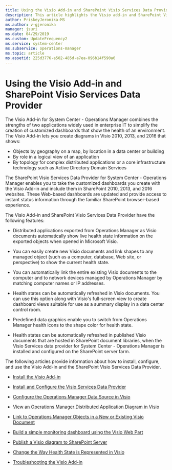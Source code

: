 ```yaml
---
title: Using the Visio Add-in and SharePoint Visio Services Data Provider
description: This article highlights the Visio add-in and SharePoint Visio services data provider.
author: PriskeyJeronika-MS
ms.author: v-gjeronika
manager: jsuri
ms.date: 04/29/2019
ms.custom: UpdateFrequency2
ms.service: system-center
ms.subservice: operations-manager
ms.topic: article
ms.assetid: 225d3776-a502-485d-a7ea-096b14f590a6
---
```


# Using the Visio Add-in and SharePoint Visio Services Data Provider


The Visio Add-in for System Center - Operations Manager combines the strengths of two applications widely used in enterprise IT to simplify the creation of customized dashboards that show the health of an environment. The Visio Add-in lets you create diagrams in Visio 2010, 2013, and 2016 that shows:

- Objects by geography on a map, by location in a data center or building
- By role in a logical view of an application
- By topology for complex distributed applications or a core infrastructure technology such as Active Directory Domain Services

The SharePoint Visio Services Data Provider for System Center - Operations Manager enables you to take the customized dashboards you create with the Visio Add-in and include them in SharePoint 2010, 2013, and 2016 websites. These Web-based dashboards are updated and provide access to instant status information through the familiar SharePoint browser-based experience.  

The Visio Add-in and SharePoint  Visio Services Data Provider have the following features:  

-   Distributed applications exported from Operations Manager as Visio documents automatically show live health state information on the exported objects when opened in Microsoft Visio.  

-   You can easily create new Visio documents and link shapes to any managed object (such as a computer, database, Web site, or perspective) to show the current health state.  

-   You can automatically link the entire existing Visio documents to the computer and to network devices managed by Operations Manager by matching computer names or IP addresses.  

-   Health states can be automatically refreshed in Visio documents. You can use this option along with Visio's full-screen view to create dashboard views suitable for use as a summary display in a data center control room.  

-   Predefined data graphics enable you to switch from Operations Manager health icons to the shape color for health state.  

-   Health states can be automatically refreshed in published Visio documents that are hosted in SharePoint document libraries, when the Visio Services data provider for System Center - Operations Manager is installed and configured on the SharePoint server farm.  

The following articles provide information about how to install, configure, and use the Visio Add-in and the SharePoint Visio Services Data Provider.  

-   [Install the Visio Add-in](manage-visio-addin-install-configure.md)  

-   [Install and Configure the Visio Services Data Provider](manage-visio-addin-install-data-provider.md)  

-   [Configure the Operations Manager Data Source in Visio](manage-visio-addin-configure-datasource.md)  

-   [View an Operations Manager Distributed Application Diagram in Visio](manage-visio-addin-view-dad-in-visio.md)  

-   [Link to Operations Manager Objects in a New or Existing Visio Document](manage-visio-addin-link-objects.md)  

-   [Build a simple monitoring dashboard using the Visio Web Part](manage-visio-addin-create-dashboard.md)  

-   [Publish a Visio diagram to SharePoint Server](manage-visio-addin-publish-sharepoint.md)  

-   [Change the Way Health State is Represented in Visio](manage-visio-addin-change-healthstate-datagraphic.md)  

-   [Troubleshooting the Visio Add-in](manage-visio-addin-troubleshoot.md)  
